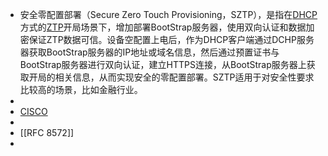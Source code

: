 - 安全零配置部署（Secure Zero Touch Provisioning，SZTP），是指在[DHCP](https://info.support.huawei.com/info-finder/encyclopedia/zh/DHCP.html)方式的[ZTP](https://info.support.huawei.com/info-finder/encyclopedia/zh/ZTP.html)开局场景下，增加部署BootStrap服务器，使用双向认证和数据加密保证ZTP数据可信。设备空配置上电后，作为DHCP客户端通过DCHP服务器获取BootStrap服务器的IP地址或域名信息，然后通过预置证书与BootStrap服务器进行双向认证，建立HTTPS连接，从BootStrap服务器上获取开局的相关信息，从而实现安全的零配置部署。SZTP适用于对安全性要求比较高的场景，比如金融行业。
-
- [CISCO](https://blogs.cisco.com/developer/secureztp01)
-
- [[RFC 8572]]
-